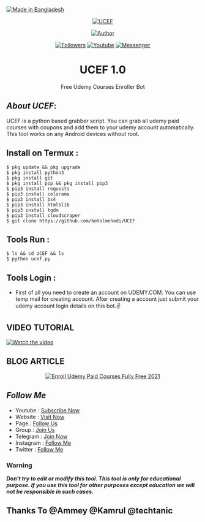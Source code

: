 <p align="left"> 
<a href="#"><img title="Made in Bangladesh" src="https://img.shields.io/badge/MADE%20IN-BANGLADESH-green?colorA=%23ff0000&colorB=%23017e40&style=for-the-badge"></a>
</p>
<p align="center"><a href="https://github.com/BotolMehedi/UCEF"><img title="UCEF" src="https://user-images.githubusercontent.com/64999484/129601391-62403a45-3d9e-406e-91d8-907e5d75c405.jpg"></a>
<p align="center"><a href="https://github.com/BotolMehedi/UCEF"><img title="Author" src="https://img.shields.io/badge/Author-Botol--Mehedi-red.svg?style=for-the-badge&logo=github"></a></p>
<p align="center"><a href="https://github.com/BotolMehedi/followers"><img title="Followers" src="https://img.shields.io/github/followers/botolmehedi?color=blue&style=flat-square"></a> <a href="https://www.youtube.com/mastertrick1"><img title="Youtube" src="https://img.shields.io/badge/YOUTUBE-%40mastertrick1-red?style=flat-square&logo=youtube"></a> <a href="https://www.facebook.com/groups/231747098048450"><img title="Messenger" src="https://img.shields.io/badge/Chat-Messenger-blue?style=flat-square&logo=messenger"></a></p>

<h1 align="center">UCEF 1.0</h1>
<p align="center">      Free Udemy Courses Enroller Bot</p>

## ***About UCEF***:

UCEF is a python based grabber script. You can grab all udemy paid courses with coupons and add them to your udemy account automatically. This tool works on any Android devices without root.

## Install on Termux :
```
$ pkg update && pkg upgrade
$ pkg install python3
$ pkg install git
$ pkg install pip && pkg install pip3
$ pip3 install requests
$ pip3 install colorama
$ pip3 install bs4
$ pip3 install html5lib
$ pip3 install tqdm
$ pip3 install cloudscraper
$ git clone https://github.com/botolmehedi/UCEF
```

## Tools Run :
```
$ ls && cd UCEF && ls
$ python ucef.py
```

## Tools Login :

* First of all you need to create an account on UDEMY.COM. You can use temp mail for creating account. After creating a account just submit your udemy account login details on this bot.✌

## VIDEO TUTORIAL
[![Watch the video](https://i.ibb.co/LRdf568/botol-png.png)](https://youtu.be/QV_aCu48YEY)

## BLOG ARTICLE
<p align="center"><a href="https://techykotha.com/archives/4279"><img title="Enroll Udemy Paid Courses Fully Free 2021" src="https://i.ibb.co/LRdf568/botol-png.png"></a>

## ***Follow Me***

* Youtube : [Subscribe Now](https://www.youtube.com/MasterTrick1)
* Website : [Visit Now](http://www.mehedihasanariyan.com)
* Page : [Follow Us](https://www.facebook.com/TeamVVirus)
* Group : [Join Us](https://www.facebook.com/groups/231747098048450)
* Telegram : [Join Now](https://t.me/mastertrick2)
* Instagram : [Follow Me](https://www.instagram.com/MehtanOfficial)
* Twitter : [Follow Me](https://www.twitter.com/botolbaba)

### Warning

***Don't try to edit or modify this tool. This tool is only for educational purpose. If you use this tool for other purposes except education we will not be responsible in such cases.***

## Thanks To @Ammey @Kamrul @techtanic
